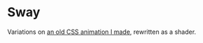 # Sway

Variations on [an old CSS animation I made](https://codepen.io/rileyjshaw/pen/vGzYyR), rewritten as a shader.
